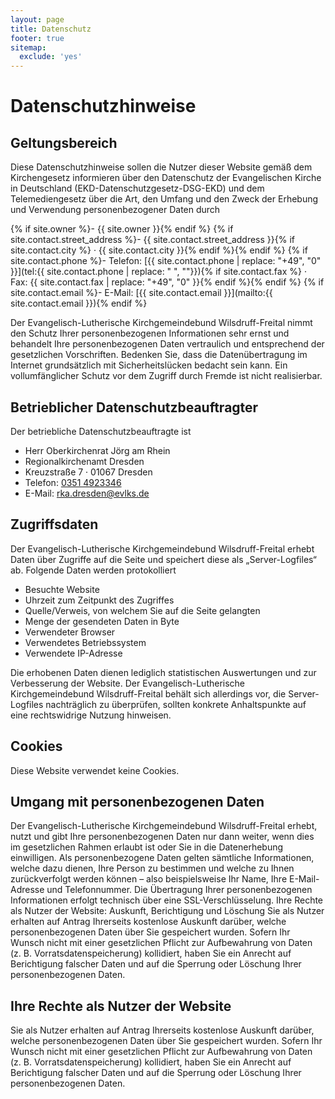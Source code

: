 ```yaml
---
layout: page
title: Datenschutz
footer: true
sitemap:
  exclude: 'yes'
---
```

# Datenschutzhinweise

## Geltungsbereich
Diese Datenschutzhinweise sollen die Nutzer dieser Website gemäß dem Kirchengesetz informieren über den Datenschutz der Evangelischen Kirche in Deutschland (EKD-Datenschutzgesetz-DSG-EKD) und dem Telemediengesetz über die Art, den Umfang und den Zweck der Erhebung und Verwendung personenbezogener Daten durch

{% if site.owner %}- {{ site.owner }}{% endif %}
{% if site.contact.street_address %}- {{ site.contact.street_address }}{% if site.contact.city %} · {{ site.contact.city }}{% endif %}{% endif %}
{% if site.contact.phone %}- Telefon: [{{ site.contact.phone | replace: "+49", "0" }}](tel:{{ site.contact.phone | replace: " ", ""}}){% if site.contact.fax %} · Fax: {{ site.contact.fax | replace: "+49", "0" }}{% endif %}{% endif %}
{% if site.contact.email %}- E-Mail: [{{ site.contact.email }}](mailto:{{ site.contact.email }}){% endif %}

Der Evangelisch-Lutherische Kirchgemeindebund Wilsdruff-Freital nimmt den Schutz Ihrer personenbezogenen Informationen sehr ernst und behandelt Ihre personenbezogenen Daten vertraulich und entsprechend der gesetzlichen Vorschriften. Bedenken Sie, dass die Datenübertragung im Internet grundsätzlich mit Sicherheitslücken bedacht sein kann. Ein vollumfänglicher Schutz vor dem Zugriff durch Fremde ist nicht realisierbar.

## Betrieblicher Datenschutzbeauftragter
Der betriebliche Datenschutzbeauftragte ist

- Herr Oberkirchenrat Jörg am Rhein
- Regionalkirchenamt Dresden
- Kreuzstraße 7 · 01067 Dresden
- Telefon: [0351 4923346](tel:+493514923346)
- E-Mail: [rka.dresden@evlks.de](mailto:rka.dresden@evlks.de)

## Zugriffsdaten
Der Evangelisch-Lutherische Kirchgemeindebund Wilsdruff-Freital erhebt Daten über Zugriffe auf die Seite und speichert diese als „Server-Logfiles“ ab. Folgende Daten werden protokolliert

- Besuchte Website
- Uhrzeit zum Zeitpunkt des Zugriffes
- Quelle/Verweis, von welchem Sie auf die Seite gelangten
- Menge der gesendeten Daten in Byte
- Verwendeter Browser
- Verwendetes Betriebssystem
- Verwendete IP-Adresse

Die erhobenen Daten dienen lediglich statistischen Auswertungen und zur Verbesserung der Website. Der Evangelisch-Lutherische Kirchgemeindebund Wilsdruff-Freital behält sich allerdings vor, die Server-Logfiles nachträglich zu überprüfen, sollten konkrete Anhaltspunkte auf eine rechtswidrige Nutzung hinweisen.

## Cookies
Diese Website verwendet keine Cookies.

## Umgang mit personenbezogenen Daten
Der Evangelisch-Lutherische Kirchgemeindebund Wilsdruff-Freital erhebt, nutzt und gibt Ihre personenbezogenen Daten nur dann weiter, wenn dies im gesetzlichen Rahmen erlaubt ist oder Sie in die Datenerhebung einwilligen. Als personenbezogene Daten gelten sämtliche Informationen, welche dazu dienen, Ihre Person zu bestimmen und welche zu Ihnen zurückverfolgt werden können – also beispielsweise Ihr Name, Ihre E-Mail-Adresse und Telefonnummer. Die Übertragung Ihrer personenbezogenen Informationen erfolgt technisch über eine SSL-Verschlüsselung. Ihre Rechte als Nutzer der Website: Auskunft, Berichtigung und Löschung Sie als Nutzer erhalten auf Antrag Ihrerseits kostenlose Auskunft darüber, welche personenbezogenen Daten über Sie gespeichert wurden. Sofern Ihr Wunsch nicht mit einer gesetzlichen Pflicht zur Aufbewahrung von Daten (z. B. Vorratsdatenspeicherung) kollidiert, haben Sie ein Anrecht auf Berichtigung falscher Daten und auf die Sperrung oder Löschung Ihrer personenbezogenen Daten.

## Ihre Rechte als Nutzer der Website
Sie als Nutzer erhalten auf Antrag Ihrerseits kostenlose Auskunft darüber, welche personenbezogenen Daten über Sie gespeichert wurden. Sofern Ihr Wunsch nicht mit einer gesetzlichen Pflicht zur Aufbewahrung von Daten (z. B. Vorratsdatenspeicherung) kollidiert, haben Sie ein Anrecht auf Berichtigung falscher Daten und auf die Sperrung oder Löschung Ihrer personenbezogenen Daten.